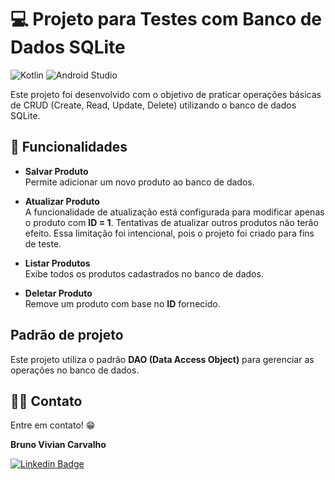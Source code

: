 # 💻 Projeto para Testes com Banco de Dados SQLite
![Kotlin](https://img.shields.io/badge/kotlin-%237F52FF.svg?style=for-the-badge&logo=kotlin&logoColor=white) ![Android Studio](https://img.shields.io/badge/android%20studio-346ac1?style=for-the-badge&logo=android%20studio&logoColor=white)

Este projeto foi desenvolvido com o objetivo de praticar operações básicas de CRUD (Create, Read, Update, Delete) utilizando o banco de dados SQLite.  

## 📱 Funcionalidades  

- **Salvar Produto**  
  Permite adicionar um novo produto ao banco de dados.  

- **Atualizar Produto**  
  A funcionalidade de atualização está configurada para modificar apenas o produto com **ID = 1**. Tentativas de atualizar outros produtos não terão efeito. Essa limitação foi intencional, pois o projeto foi criado para fins de teste.  

- **Listar Produtos**  
  Exibe todos os produtos cadastrados no banco de dados.  

- **Deletar Produto**  
  Remove um produto com base no **ID** fornecido.

## Padrão de projeto

Este projeto utiliza o padrão **DAO (Data Access Object)** para gerenciar as operações no banco de dados.  

## 🧑‍💻 Contato
Entre em contato! 😁

**Bruno Vivian Carvalho**

[![Linkedin Badge](https://img.shields.io/badge/-LinkedIn-blue?style=flat-square&logo=Linkedin&logoColor=white&link=https://www.linkedin.com/in/bvcarvalho/)](https://www.linkedin.com/in/bvcarvalho/)
